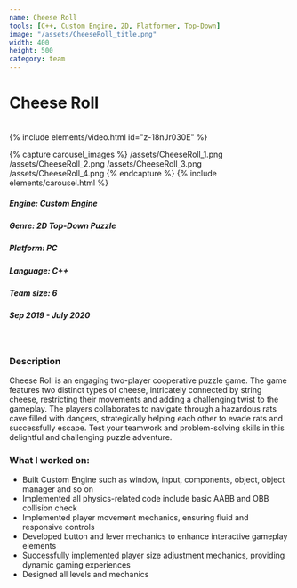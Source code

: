 ```yaml
---
name: Cheese Roll
tools: [C++, Custom Engine, 2D, Platformer, Top-Down]
image: "/assets/CheeseRoll_title.png"
width: 400
height: 500
category: team
---
```

# Cheese Roll
<br>
{% include elements/video.html id="z-18nJr030E" %}

{% capture carousel_images %}
/assets/CheeseRoll_1.png
/assets/CheeseRoll_2.png
/assets/CheeseRoll_3.png
/assets/CheeseRoll_4.png
{% endcapture %}
{% include elements/carousel.html %}

##### Engine: Custom Engine
##### Genre: 2D Top-Down Puzzle 
##### Platform: PC
##### Language: C++
##### Team size: 6
##### Sep 2019 - July 2020

<br/>

### Description
Cheese Roll is an engaging two-player cooperative puzzle game. The game features two distinct types of cheese, intricately connected by string cheese, restricting their movements and
adding a challenging twist to the gameplay. The players collaborates to navigate through a hazardous rats cave filled with dangers, strategically helping each other to evade rats and successfully escape. Test your teamwork and problem-solving skills in this delightful and challenging puzzle adventure.

### What I worked on:
- Built Custom Engine such as window, input, components, object, object manager and so on
- Implemented all physics-related code include basic AABB and OBB collision check
- Implemented player movement mechanics, ensuring fluid and responsive controls
- Developed button and lever mechanics to enhance interactive gameplay elements
- Successfully implemented player size adjustment mechanics, providing dynamic gaming experiences
- Designed all levels and mechanics